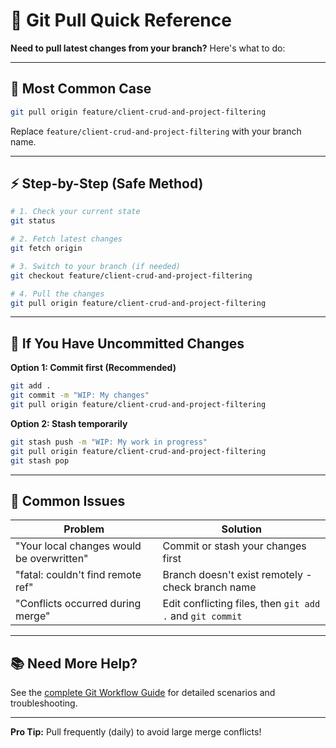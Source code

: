 # 🚀 Git Pull Quick Reference

**Need to pull latest changes from your branch?** Here's what to do:

---

## 🎯 Most Common Case

```bash
git pull origin feature/client-crud-and-project-filtering
```

Replace `feature/client-crud-and-project-filtering` with your branch name.

---

## ⚡ Step-by-Step (Safe Method)

```bash
# 1. Check your current state
git status

# 2. Fetch latest changes
git fetch origin

# 3. Switch to your branch (if needed)
git checkout feature/client-crud-and-project-filtering

# 4. Pull the changes
git pull origin feature/client-crud-and-project-filtering
```

---

## 💾 If You Have Uncommitted Changes

**Option 1: Commit first (Recommended)**
```bash
git add .
git commit -m "WIP: My changes"
git pull origin feature/client-crud-and-project-filtering
```

**Option 2: Stash temporarily**
```bash
git stash push -m "WIP: My work in progress"
git pull origin feature/client-crud-and-project-filtering
git stash pop
```

---

## 🔧 Common Issues

| Problem | Solution |
|---------|----------|
| "Your local changes would be overwritten" | Commit or stash your changes first |
| "fatal: couldn't find remote ref" | Branch doesn't exist remotely - check branch name |
| "Conflicts occurred during merge" | Edit conflicting files, then `git add .` and `git commit` |

---

## 📚 Need More Help?

See the [complete Git Workflow Guide](./git-workflow.md) for detailed scenarios and troubleshooting.

---

**Pro Tip:** Pull frequently (daily) to avoid large merge conflicts!
